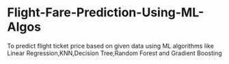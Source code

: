 # Flight-Fare-Prediction-Using-ML-Algos
To predict flight ticket price based on given data using ML algorithms like Linear Regression,KNN,Decision Tree,Random Forest and Gradient Boosting
